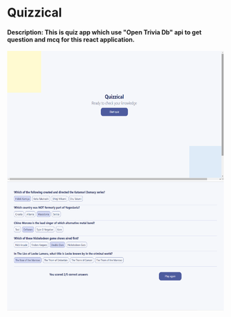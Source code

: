 <h1>Quizzical</h1>

<h4><b>Description:</b> This is quiz app which use "Open Trivia Db" api to get question and mcq for this react application.</h4>

<img src="https://github.com/Deepanshu12k/Quizzical_React/blob/master/public/welcomePage.png" alt="Welcome" width="600" height="300">


<img src="https://github.com/Deepanshu12k/Quizzical_React/blob/master/public/quizPage.png" alt="Welcome" width="600" height="300">
